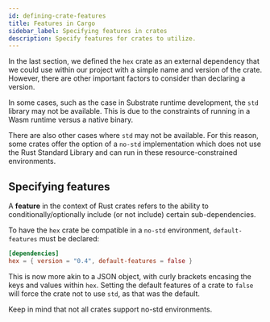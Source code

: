 ```yaml
---
id: defining-crate-features
title: Features in Cargo
sidebar_label: Specifying features in crates
description: Specify features for crates to utilize.
---
```


In the last section, we defined the `hex` crate as an external dependency that we could use within our project with a simple name and version of the crate.  However, there are other important factors to consider than declaring a version.

In some cases, such as the case in Substrate runtime development, the `std` library may not be available.  This is due to the constraints of running in a Wasm runtime versus a native binary.

There are also other cases where `std` may not be available.  For this reason, some crates offer the option of a `no-std` implementation which does not use the Rust Standard Library and can run in these resource-constrained environments.

## Specifying features

A **feature** in the context of Rust crates refers to the ability to conditionally/optionally include (or not include) certain sub-dependencies.

To have the `hex` crate be compatible in a `no-std` environment, `default-features` must be declared:

```toml
[dependencies]
hex = { version = "0.4", default-features = false }
```

This is now more akin to a JSON object, with curly brackets encasing the keys and values within `hex`.  Setting the default features of a crate to `false` will force the crate not to use `std`, as that was the default.

Keep in mind that not all crates support no-std environments.

